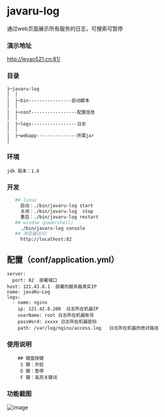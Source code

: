 # javaru-log
通过web页面展示所有服务的日志，可搜索可暂停
### 演示地址
http://leyao521.cn:81/
### 目录
```
├─javaru-log
│  │  
│  ├─bin----------------启动脚本
│  │ 
│  ├─conf-----------------配置信息
│  │ 
│  ├─logs-----------------日志
│  │ 
│  ├─webapp---------------所需jar
│
```
### 环境
```
jdk 版本：1.8
```
### 开发
```bash
   ## linux
     启动：./bin/javaru-log start
     关闭：./bin/javaru-log  stop
     重启：./bin/javaru-log restart
   ## window（powershell）
     ./bin/javaru-log console
   ## 浏览器访问: 
     http://localhost:82
```
## 配置（conf/application.yml）
    server:
      port: 82  部署端口
    host: 121.43.8.1  部署的服务器真实IP
    name: javaRu-Log  
    logs:
      - name: nginx
        ip: 121.42.8.200  日志所在机器IP
        userName: root 日志所在机器账号
        passWord: xxxxx 日志所在机器密码
        path: /var/log/nginx/access.log   日志所在机器的绝对路径
### 使用说明
``` 
    ## 键盘按键
     S 键：开启
     D 键：暂停
     F 键：高亮关键词
``` 
### 功能截图
![image](https://user-images.githubusercontent.com/60872458/183573719-b015c97d-6171-4a9f-9d38-1bf2c6cb48f6.png)


